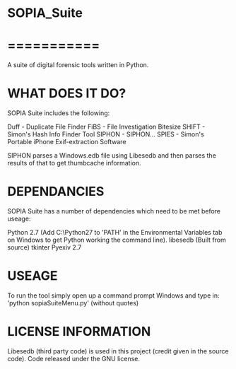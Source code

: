 <h1>SOPIA_Suite</h1>
<h1>===========</h1>

A suite of digital forensic tools written in Python.

<h1>WHAT DOES IT DO?</h1>

SOPIA Suite includes the following:

Duff - Duplicate File Finder
FiBS - File Investigation Bitesize
SHIFT - Simon's Hash Info Finder Tool
SIPHON - SIPHON...
SPIES - Simon's Portable iPhone Exif-extraction Software

SIPHON parses a Windows.edb file using Libesedb and then parses the results of that to get thumbcache information.

<h1>DEPENDANCIES</h1>

SOPIA Suite has a number of dependencies which need to be met before useage:

Python 2.7 (Add C:\Python27 to 'PATH' in the Environmental Variables tab on Windows to get Python working the command line).
libesedb (Built from source)
tkinter
Pyexiv 2.7

<h1>USEAGE</h1>

To run the tool simply open up a command prompt Windows and type in: 'python sopiaSuiteMenu.py' (without quotes)

<h1>LICENSE INFORMATION</h1>

Libesedb (third party code) is used in this project (credit given in the source code). Code released under the GNU license.
